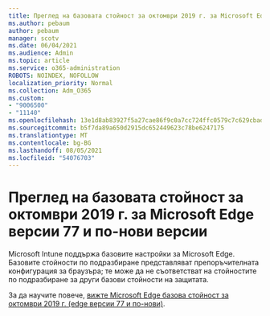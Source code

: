 ```yaml
---
title: Преглед на базовата стойност за октомври 2019 г. за Microsoft Edge версии 77 и по-нови версии
ms.author: pebaum
author: pebaum
manager: scotv
ms.date: 06/04/2021
ms.audience: Admin
ms.topic: article
ms.service: o365-administration
ROBOTS: NOINDEX, NOFOLLOW
localization_priority: Normal
ms.collection: Adm_O365
ms.custom:
- "9006500"
- "11140"
ms.openlocfilehash: 13e1d8ab83927f5a27cae86f9c0a7cc724ffc0579c7c629cbad49f4464a38a2c
ms.sourcegitcommit: b5f7da89a650d2915dc652449623c78be6247175
ms.translationtype: MT
ms.contentlocale: bg-BG
ms.lasthandoff: 08/05/2021
ms.locfileid: "54076703"
---
```

# <a name="view-the-october-2019-baseline-for-microsoft-edge-versions-77-and-later"></a>Преглед на базовата стойност за октомври 2019 г. за Microsoft Edge версии 77 и по-нови версии

Microsoft Intune поддържа базовите настройки за Microsoft Edge. Базовите стойности по подразбиране представляват препоръчителната конфигурация за браузъра; те може да не съответстват на стойностите по подразбиране за други базови стойности на защитата.

За да научите повече, [вижте Microsoft Edge базова стойност за октомври 2019 г. (edge версии 77 и по-нови)](/mem/intune/protect/security-baseline-settings-edge?pivots=edge-october-2019).